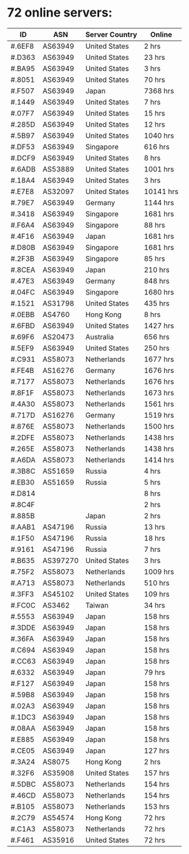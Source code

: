 # 72 online servers:

| ID | ASN | Server Country | Online |
| ------ | ------ | ------ | ------ |
| #.6EF8 | AS63949 | United States | 2 hrs |
| #.D363 | AS63949 | United States | 23 hrs |
| #.BA95 | AS63949 | United States | 3 hrs |
| #.8051 | AS63949 | United States | 70 hrs |
| #.F507 | AS63949 | Japan | 7368 hrs |
| #.1449 | AS63949 | United States | 7 hrs |
| #.07F7 | AS63949 | United States | 15 hrs |
| #.285D | AS63949 | United States | 12 hrs |
| #.5B97 | AS63949 | United States | 1040 hrs |
| #.DF53 | AS63949 | Singapore | 616 hrs |
| #.DCF9 | AS63949 | United States | 8 hrs |
| #.6ADB | AS53889 | United States | 1001 hrs |
| #.18A4 | AS63949 | United States | 3 hrs |
| #.E7E8 | AS32097 | United States | 10141 hrs |
| #.79E7 | AS63949 | Germany | 1144 hrs |
| #.3418 | AS63949 | Singapore | 1681 hrs |
| #.F6A4 | AS63949 | Singapore | 88 hrs |
| #.4F16 | AS63949 | Japan | 1681 hrs |
| #.D80B | AS63949 | Singapore | 1681 hrs |
| #.2F3B | AS63949 | Singapore | 85 hrs |
| #.8CEA | AS63949 | Japan | 210 hrs |
| #.47E3 | AS63949 | Germany | 848 hrs |
| #.04FC | AS63949 | Singapore | 1680 hrs |
| #.1521 | AS31798 | United States | 435 hrs |
| #.0EBB | AS4760 | Hong Kong | 8 hrs |
| #.6FBD | AS63949 | United States | 1427 hrs |
| #.69F6 | AS20473 | Australia | 656 hrs |
| #.5EF9 | AS63949 | United States | 250 hrs |
| #.C931 | AS58073 | Netherlands | 1677 hrs |
| #.FE4B | AS16276 | Germany | 1676 hrs |
| #.7177 | AS58073 | Netherlands | 1676 hrs |
| #.8F1F | AS58073 | Netherlands | 1673 hrs |
| #.4A30 | AS58073 | Netherlands | 1561 hrs |
| #.717D | AS16276 | Germany | 1519 hrs |
| #.876E | AS58073 | Netherlands | 1500 hrs |
| #.2DFE | AS58073 | Netherlands | 1438 hrs |
| #.265E | AS58073 | Netherlands | 1438 hrs |
| #.A6DA | AS58073 | Netherlands | 1414 hrs |
| #.3B8C | AS51659 | Russia | 4 hrs |
| #.EB30 | AS51659 | Russia | 5 hrs |
| #.D814 |  |  | 8 hrs |
| #.8C4F |  |  | 2 hrs |
| #.885B |  | Japan | 2 hrs |
| #.AAB1 | AS47196 | Russia | 13 hrs |
| #.1F50 | AS47196 | Russia | 18 hrs |
| #.9161 | AS47196 | Russia | 7 hrs |
| #.B635 | AS397270 | United States | 3 hrs |
| #.75F2 | AS58073 | Netherlands | 1009 hrs |
| #.A713 | AS58073 | Netherlands | 510 hrs |
| #.3FF3 | AS45102 | United States | 109 hrs |
| #.FC0C | AS3462 | Taiwan | 34 hrs |
| #.5553 | AS63949 | Japan | 158 hrs |
| #.3DDE | AS63949 | Japan | 158 hrs |
| #.36FA | AS63949 | Japan | 158 hrs |
| #.C694 | AS63949 | Japan | 158 hrs |
| #.CC63 | AS63949 | Japan | 158 hrs |
| #.6332 | AS63949 | Japan | 79 hrs |
| #.F127 | AS63949 | Japan | 158 hrs |
| #.59B8 | AS63949 | Japan | 158 hrs |
| #.02A3 | AS63949 | Japan | 158 hrs |
| #.1DC3 | AS63949 | Japan | 158 hrs |
| #.08AA | AS63949 | Japan | 158 hrs |
| #.E885 | AS63949 | Japan | 158 hrs |
| #.CE05 | AS63949 | Japan | 127 hrs |
| #.3A24 | AS8075 | Hong Kong | 2 hrs |
| #.32F6 | AS35908 | United States | 157 hrs |
| #.5DBC | AS58073 | Netherlands | 154 hrs |
| #.46CD | AS58073 | Netherlands | 154 hrs |
| #.B105 | AS58073 | Netherlands | 153 hrs |
| #.2C79 | AS54574 | Hong Kong | 72 hrs |
| #.C1A3 | AS58073 | Netherlands | 72 hrs |
| #.F461 | AS35916 | United States | 72 hrs |

